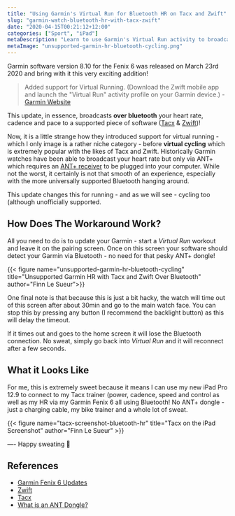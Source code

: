 ```yaml
---
title: "Using Garmin's Virtual Run for Bluetooth HR on Tacx and Zwift"
slug: "garmin-watch-bluetooth-hr-with-tacx-zwift"
date: "2020-04-15T00:21:12+12:00"
categories: ["Sport", "iPad"]
metaDescription: "Learn to use Garmin's Virtual Run activity to broadcast your HR over Bluetooth for cycling on Tacx, Zwift and other platforms!"
metaImage: "unsupported-garmin-hr-bluetooth-cycling.png"
---
```


Garmin software version 8.10 for the Fenix 6 was released on March 23rd 2020 and bring with it this very exciting addition!

> Added support for Virtual Running. (Download the Zwift mobile app and launch the "Virtual Run" activity profile on your Garmin device.) - [Garmin Website][1]

This update, in essence, broadcasts __over bluetooth__ your heart rate, cadence and pace to a supported piece of software ([Tacx][3] & [Zwift][2])!

<!--more-->

Now, it is a little strange how they introduced support for virtual running - which I only image is a rather niche category - before __virtual cycling__ which is extremely popular with the likes of Tacx and Zwift. Historically Garmin watches have been able to broadcast your heart rate but only via ANT+ which requires an [ANT+ receiver][4] to be plugged into your computer. While not the worst, it certainly is not that smooth of an experience, especially with the more universally supported Bluetooth hanging around.

This update changes this for running - and as we will see - cycling too (although unofficially supported.

## How Does The Workaround Work?

All you need to do is to update your Garmin - start a _Virtual Run_ workout and leave it on the pairing screen. Once on this screen your software should detect your Garmin via Bluetooth - no need for that pesky ANT+ dongle!

{{< figure name="unsupported-garmin-hr-bluetooth-cycling" title="Unsupported Garmin HR with Tacx and Zwift Over Bluetooth" author="Finn Le Sueur">}}

One final note is that because this is just a bit hacky, the watch will time out of this screen after about 30min and go to the main watch face. You can stop this by pressing any button (I recommend the backlight button) as this will delay the timeout.

If it times out and goes to the home screen it will lose the Bluetooth connection. No sweat, simply go back into _Virtual Run_ and it will reconnect after a few seconds.

## What it Looks Like

For me, this is extremely sweet because it means I can use my new iPad Pro 12.9 to connect to my Tacx trainer (power, cadence, speed and control as well as my HR via my Garmin Fenix 6 all using Bluetooth! No ANT+ dongle - just a charging cable, my bike trainer and a whole lot of sweat.

{{< figure name="tacx-screenshot-bluetooth-hr" title="Tacx on the iPad Screenshot" author="Finn Le Sueur" >}}

—- Happy sweating 👋 

## References
- [Garmin Fenix 6 Updates][1]
- [Zwift][2]
- [Tacx][3]
- [What is an ANT Dongle?][4]

[1]: https://www8.garmin.com/support/download_details.jsp?id=15031 "Garmin Fenix 6 Updates"
[2]: https://zwift.com/ "Zwift"
[3]: https://tacx.com/product/tacx-films-tda/ "Tacx"
[4]: https://www.cyclingweekly.com/news/product-news/ant-dongle-371974 "What is an ANT Dongle?"
